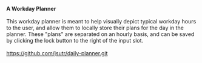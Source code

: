 <strong>A Workday Planner</strong>
<br></br>
This workday planner is meant to help visually depict typical workday hours to the user, and allow them to locally store their plans for the day in the planner. These "plans" are separated on an hourly basis, and can be saved by clicking the lock button to the right of the input slot. 
<br></br>
https://github.com/jsutr/daily-planner.git
<br></br>
